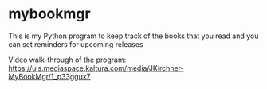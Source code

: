 # mybookmgr
This is my Python program to keep track of the books that you read and you can set reminders for upcoming releases

Video walk-through of the program: https://uis.mediaspace.kaltura.com/media/JKirchner-MyBookMgr/1_p33ggux7
